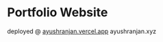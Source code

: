 # Portfolio Website
deployed @ <a href="ayushranjan.vercel.app">ayushranjan.vercel.app</a>
ayushranjan.xyz
